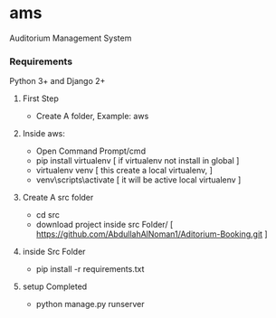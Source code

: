 # ams
Auditorium Management System

### Requirements
Python 3+ and Django 2+

1. First Step
   - Create A folder, Example: aws
   
2. Inside aws:
   - Open Command Prompt/cmd
   - pip install virtualenv [ if virtualenv not install in global ]
   - virtualenv venv [ this create a local virtualenv, ]
   - venv\scripts\activate [ it will be active local virtualenv ]
   
3. Create A src folder
   - cd src
   - download project inside src Folder/ [ https://github.com/AbdullahAlNoman1/Aditorium-Booking.git ]
   
4. inside Src Folder
   - pip install -r requirements.txt
   
5. setup Completed
   - python manage.py runserver
